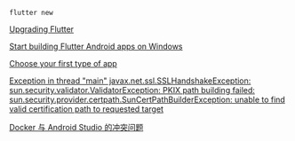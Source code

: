 `flutter new`

[Upgrading Flutter](https://docs.flutter.dev/release/upgrade)

[Start building Flutter Android apps on Windows](https://docs.flutter.dev/get-started/install/windows/mobile)

[Choose your first type of app](https://docs.flutter.dev/get-started/install/windows)

[Exception in thread "main" javax.net.ssl.SSLHandshakeException: sun.security.validator.ValidatorException: PKIX path building failed: sun.security.provider.certpath.SunCertPathBuilderException: unable to find valid certification path to requested target](https://github.com/flutter/flutter/issues/51091)

[Docker 与 Android Studio 的冲突问题](https://www.cnblogs.com/weschen/p/8403529.html)
